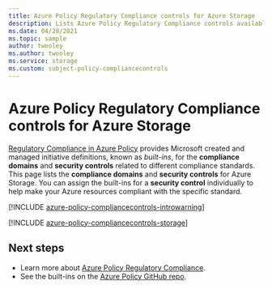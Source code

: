 ```yaml
---
title: Azure Policy Regulatory Compliance controls for Azure Storage
description: Lists Azure Policy Regulatory Compliance controls available for Azure Storage. These built-in policy definitions provide common approaches to managing the compliance of your Azure resources.
ms.date: 04/28/2021
ms.topic: sample
author: twooley
ms.author: twooley
ms.service: storage
ms.custom: subject-policy-compliancecontrols
---
```

# Azure Policy Regulatory Compliance controls for Azure Storage

[Regulatory Compliance in Azure Policy](../../governance/policy/concepts/regulatory-compliance.md)
provides Microsoft created and managed initiative definitions, known as _built-ins_, for the
**compliance domains** and **security controls** related to different compliance standards. This
page lists the **compliance domains** and **security controls** for Azure Storage. You
can assign the built-ins for a **security control** individually to help make your Azure resources
compliant with the specific standard.

[!INCLUDE [azure-policy-compliancecontrols-introwarning](../../../includes/policy/standards/intro-warning.md)]

[!INCLUDE [azure-policy-compliancecontrols-storage](../../../includes/policy/standards/byrp/microsoft.storage.md)]

## Next steps

- Learn more about [Azure Policy Regulatory Compliance](../../governance/policy/concepts/regulatory-compliance.md).
- See the built-ins on the [Azure Policy GitHub repo](https://github.com/Azure/azure-policy).
